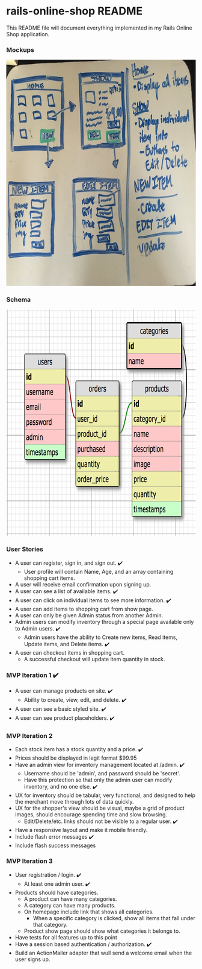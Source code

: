 # rails-online-shop README

This README file will document everything implemented in my Rails Online Shop application.

### Mockups
<img src='./mockup.jpg' alt="mock ups" width="700" height="600">

### Schema
<img src='./schema.png' alt="schema" width="700" height="600">

### User Stories
* A user can register, sign in, and sign out. :heavy_check_mark:
  * User profile will contain Name, Age, and an array containing shopping cart items.
* A user will receive email confirmation upon signing up.
* A user can see a list of available items. :heavy_check_mark:
* A user can click on individual items to see more information. :heavy_check_mark:
* A user can add items to shopping cart from show page.
* A user can only be given Admin status from another Admin.
* Admin users can modify inventory through a special page available only to Admin users. :heavy_check_mark:
  * Admin users have the ability to Create new items, Read items, Update items, and Delete items. :heavy_check_mark:
* A user can checkout items in shopping cart.
  * A successful checkout will update item quantity in stock.

### MVP Iteration 1 :heavy_check_mark:
* A user can manage products on site. :heavy_check_mark:
  * Ability to create, view, edit, and delete. :heavy_check_mark:
* A user can see a basic styled site. :heavy_check_mark:
* A user can see product placeholders. :heavy_check_mark:

### MVP Iteration 2
* Each stock item has a stock quantity and a price. :heavy_check_mark:
* Prices should be displayed in legit format $99.95
* Have an admin view for inventory management located at /admin. :heavy_check_mark:
  * Username should be 'admin', and password should be 'secret'.
  * Have this protection so that only the admin user can modify inventory, and no one else. :heavy_check_mark:
* UX for inventory should be tabular, very functional, and designed to help the merchant move through lots of data quickly.
* UX for the shopper's view should be visual, maybe a grid of product images, should encourage spending time and slow browsing.
  *  Edit/Delete/etc. links should not be visible to a regular user. :heavy_check_mark:
* Have a responsive layout and make it mobile friendly.
* Include flash error messages :heavy_check_mark:
* Include flash success messages

### MVP Iteration 3
* User registration / login. :heavy_check_mark:
  * At least one admin user. :heavy_check_mark:
* Products should have categories.
  * A product can have many categories.
  * A category can have many products.
  * On homepage include link that shows all categories.
    * When a specific category is clicked, show all items that fall under that category.
  * Product show page should show what categories it belongs to.
* Have tests for all features up to this point
* Have a session based authentication / authorization. :heavy_check_mark:
* Build an ActionMailer adapter that wull send a welcome email when the user signs up.
